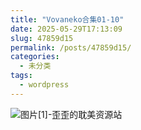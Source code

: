 ```yaml
---
title: "Vovaneko合集01-10"
date: 2025-05-29T17:13:09
slug: 47859d15
permalink: /posts/47859d15/
categories:
  - 未分类
tags:
  - wordpress
---
```


![图片[1]-歪歪的耽美资源站](/images/wp/47859d15-8aa5eac9.jpg)

